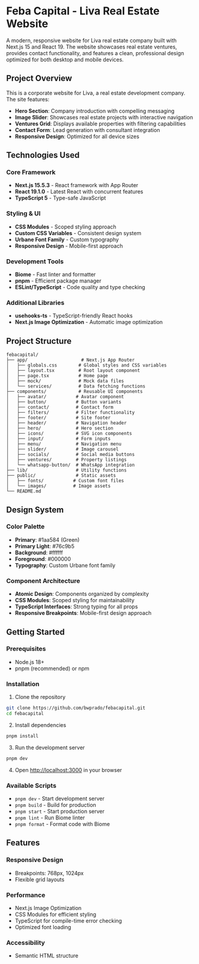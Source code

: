 # Feba Capital - Liva Real Estate Website

A modern, responsive website for Liva real estate company built with Next.js 15 and React 19. The website showcases real estate ventures, provides contact functionality, and features a clean, professional design optimized for both desktop and mobile devices.

## Project Overview

This is a corporate website for Liva, a real estate development company. The site features:

- **Hero Section**: Company introduction with compelling messaging
- **Image Slider**: Showcases real estate projects with interactive navigation
- **Ventures Grid**: Displays available properties with filtering capabilities
- **Contact Form**: Lead generation with consultant integration
- **Responsive Design**: Optimized for all device sizes

## Technologies Used

### Core Framework

- **Next.js 15.5.3** - React framework with App Router
- **React 19.1.0** - Latest React with concurrent features
- **TypeScript 5** - Type-safe JavaScript

### Styling & UI

- **CSS Modules** - Scoped styling approach
- **Custom CSS Variables** - Consistent design system
- **Urbane Font Family** - Custom typography
- **Responsive Design** - Mobile-first approach

### Development Tools

- **Biome** - Fast linter and formatter
- **pnpm** - Efficient package manager
- **ESLint/TypeScript** - Code quality and type checking

### Additional Libraries

- **usehooks-ts** - TypeScript-friendly React hooks
- **Next.js Image Optimization** - Automatic image optimization

## Project Structure

```
febacapital/
├── app/                    # Next.js App Router
│   ├── globals.css        # Global styles and CSS variables
│   ├── layout.tsx         # Root layout component
│   ├── page.tsx           # Home page
│   ├── mock/              # Mock data files
│   └── services/          # Data fetching functions
├── components/            # Reusable UI components
│   ├── avatar/           # Avatar component
│   ├── button/           # Button variants
│   ├── contact/          # Contact form
│   ├── filters/          # Filter functionality
│   ├── footer/           # Site footer
│   ├── header/           # Navigation header
│   ├── hero/             # Hero section
│   ├── icons/            # SVG icon components
│   ├── input/            # Form inputs
│   ├── menu/             # Navigation menu
│   ├── slider/           # Image carousel
│   ├── socials/          # Social media buttons
│   ├── ventures/         # Property listings
│   └── whatsapp-button/  # WhatsApp integration
├── lib/                  # Utility functions
├── public/               # Static assets
│   ├── fonts/           # Custom font files
│   └── images/          # Image assets
└── README.md
```

## Design System

### Color Palette

- **Primary**: #1aa584 (Green)
- **Primary Light**: #76c9b5
- **Background**: #ffffff
- **Foreground**: #000000
- **Typography**: Custom Urbane font family

### Component Architecture

- **Atomic Design**: Components organized by complexity
- **CSS Modules**: Scoped styling for maintainability
- **TypeScript Interfaces**: Strong typing for all props
- **Responsive Breakpoints**: Mobile-first design approach

## Getting Started

### Prerequisites

- Node.js 18+
- pnpm (recommended) or npm

### Installation

1. Clone the repository

```bash
git clone https://github.com/bwprado/febacapital.git
cd febacapital
```

2. Install dependencies

```bash
pnpm install
```

3. Run the development server

```bash
pnpm dev
```

4. Open [http://localhost:3000](http://localhost:3000) in your browser

### Available Scripts

- `pnpm dev` - Start development server
- `pnpm build` - Build for production
- `pnpm start` - Start production server
- `pnpm lint` - Run Biome linter
- `pnpm format` - Format code with Biome

## Features

### Responsive Design

- Breakpoints: 768px, 1024px
- Flexible grid layouts

### Performance

- Next.js Image Optimization
- CSS Modules for efficient styling
- TypeScript for compile-time error checking
- Optimized font loading

### Accessibility

- Semantic HTML structure
